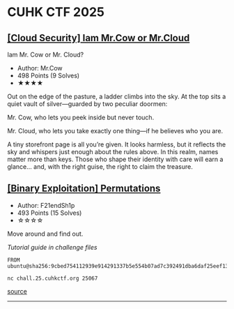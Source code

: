 # CUHK CTF 2025

## [[Cloud Security] Iam Mr.Cow or Mr.Cloud](./cuhk25ctf/iam_mrcow_or_mrcloud/writeup.md)


Iam Mr. Cow or Mr. Cloud?

- Author: Mr.Cow
- 498 Points (9 Solves)
- ★★★★

Out on the edge of the pasture, a ladder climbs into the sky. At the top sits a quiet vault of silver—guarded by two peculiar doormen:

Mr. Cow, who lets you peek inside but never touch.

Mr. Cloud, who lets you take exactly one thing—if he believes who you are.

A tiny storefront page is all you’re given. It looks harmless, but it reflects the sky and whispers just enough about the rules above. In this realm, names matter more than keys. Those who shape their identity with care will earn a glance… and, with the right guise, the right to claim the treasure.



## [[Binary Exploitation] Permutations](./cuhk25ctf/permutations/writeup.md)

- Author: F21endSh1p
- 493 Points (15 Solves)
- ☆☆☆☆

Move around and find out.

*Tutorial guide in challenge files*

```
FROM ubuntu@sha256:9cbed754112939e914291337b5e554b07ad7c392491dba6daf25eef1332a22e8
```

`nc chall.25.cuhkctf.org 25067`

[source](/cuhk25ctf/permutations/67_permutations_dcf1ea8df9a78ec32bdbd6c66e68fcf9)

---